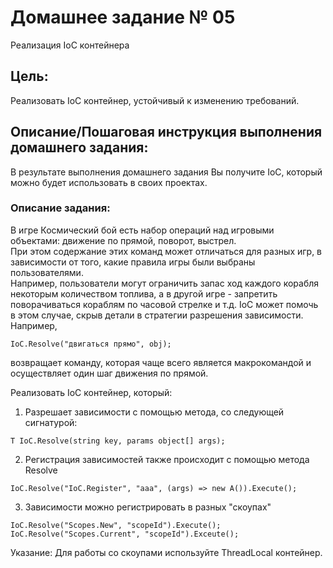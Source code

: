 # Домашнее задание № 05
Реализация IoC контейнера

## Цель:
Реализовать IoC контейнер, устойчивый к изменению требований.

## Описание/Пошаговая инструкция выполнения домашнего задания:
В результате выполнения домашнего задания Вы получите IoC, который можно будет использовать в своих проектах.

### Описание задания:
В игре Космический бой есть набор операций над игровыми объектами: движение по прямой, поворот, выстрел.  
При этом содержание этих команд может отличаться для разных игр, в зависимости от того, какие правила игры были выбраны пользователями.  
Например, пользователи могут ограничить запас ход каждого корабля некоторым количеством топлива, а в другой игре - запретить поворачиваться кораблям по часовой стрелке и т.д.
IoC может помочь в этом случае, скрыв детали в стратегии разрешения зависимости.
Например,
```code
IoC.Resolve("двигаться прямо", obj);
```
возвращает команду, которая чаще всего является макрокомандой и осуществляет один шаг движения по прямой.

Реализовать IoC контейнер, который:
1. Разрешает зависимости с помощью метода, со следующей сигнатурой:
```code
T IoC.Resolve(string key, params object[] args);
```
2. Регистрация зависимостей также происходит с помощью метода Resolve
```code
IoC.Resolve("IoC.Register", "aaa", (args) => new A()).Execute();
```
3. Зависимости можно регистрировать в разных "скоупах"
```code
IoC.Resolve("Scopes.New", "scopeId").Execute(); IoC.Resolve("Scopes.Current", "scopeId").Exceute();
```
Указание: Для работы со скоупами используйте ThreadLocal контейнер.
